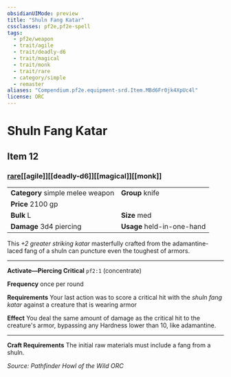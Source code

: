 ```yaml
---
obsidianUIMode: preview
title: "Shuln Fang Katar"
cssclasses: pf2e,pf2e-spell
tags:
  - pf2e/weapon
  - trait/agile
  - trait/deadly-d6
  - trait/magical
  - trait/monk
  - trait/rare
  - category/simple
  - remaster
aliases: "Compendium.pf2e.equipment-srd.Item.MBd6Fr0jk4XpUc4l"
license: ORC
---
```

# Shuln Fang Katar
## Item 12
### [rare](rare "Rare Rarity Trait")[[agile]][[deadly-d6]][[magical]][[monk]]

|  |  |
| -- | -- |
| **Category** simple melee weapon | **Group** knife |
| **Price** 2100 gp |  |
| **Bulk** L | **Size** med |
| **Damage** 3d4 piercing  | **Usage** held-in-one-hand |



This _+2 greater striking katar_ masterfully crafted from the adamantine-laced fang of a shuln can puncture even the toughest of armors.

* * *

**Activate—Piercing Critical** `pf2:1` (concentrate)

**Frequency** once per round

**Requirements** Your last action was to score a critical hit with the _shuln fang katar_ against a creature that is wearing armor

**Effect** You deal the same amount of damage as the critical hit to the creature's armor, bypassing any Hardness lower than 10, like adamantine.

* * *

**Craft Requirements** The initial raw materials must include a fang from a shuln.

*Source: Pathfinder Howl of the Wild*
*ORC*